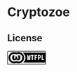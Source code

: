 # Cryptozoe


## License
[wtfpl]: wtfpl-badge-1.png "WTFPL License"
![No WTFPL License image][wtfpl]